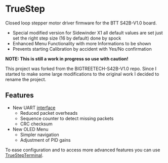 # TrueStep
Closed loop stepper motor driver firmware for the BTT S42B-V1.0 board. 
  - Special modified version for Sidewinder X1 all default values are set just set the right step size (16 by default) done by spock
  - Enhanced Menu Functionality with more Informations to be shown
  - Prevents starting Calibration by accident with Yes/No confirmation

**NOTE: This is still a work in progress so use with caution!**

This project was forked from the BIGTREETECH-S42B-V1.0 repo. Since I started to make some large modifications to the original work I decided to rename the project.

## Features
- New UART [interface](SerialInterface.md) 
  - Reduced packet overheads
  - Sequence counter to detect missing packets
  - CRC checksum
- New OLED Menu
  - Simpler navigation
  - Adjustment of PID gains

To ease configuration and to access more advanced features you can use [TrueStepTerminal](utils/TrueStepTerminal).
